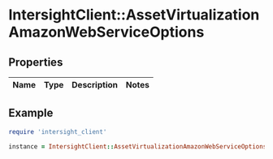 # IntersightClient::AssetVirtualizationAmazonWebServiceOptions

## Properties

| Name | Type | Description | Notes |
| ---- | ---- | ----------- | ----- |

## Example

```ruby
require 'intersight_client'

instance = IntersightClient::AssetVirtualizationAmazonWebServiceOptions.new()
```

